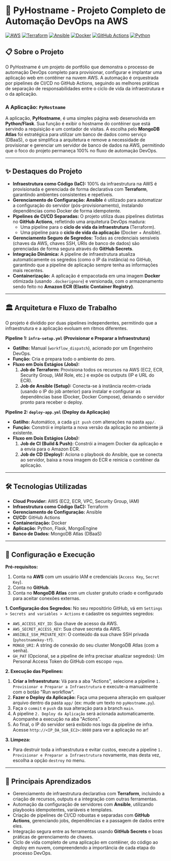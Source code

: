 # 🚀 PyHostname - Projeto Completo de Automação DevOps na AWS

[![AWS](https://img.shields.io/badge/AWS-%23FF9900.svg?style=for-the-badge&logo=amazon-aws&logoColor=white)](https://aws.amazon.com)
[![Terraform](https://img.shields.io/badge/terraform-%235835CC.svg?style=for-the-badge&logo=terraform&logoColor=white)](https://www.terraform.io/)
[![Ansible](https://img.shields.io/badge/ansible-%231A1918.svg?style=for-the-badge&logo=ansible&logoColor=white)](https://www.ansible.com/)
[![Docker](https://img.shields.io/badge/docker-%230db7ed.svg?style=for-the-badge&logo=docker&logoColor=white)](https://www.docker.com/)
[![GitHub Actions](https://img.shields.io/badge/github%20actions-%232671E5.svg?style=for-the-badge&logo=githubactions&logoColor=white)](https://github.com/features/actions)
[![Python](https://img.shields.io/badge/python-3670A0?style=for-the-badge&logo=python&logoColor=ffdd54)](https://www.python.org/)

## 📋 Sobre o Projeto

O PyHostname é um projeto de portfólio que demonstra o processo de automação DevOps completo para provisionar, configurar e implantar uma aplicação web em contêiner na nuvem AWS. A automação é orquestrada por pipelines de CI/CD no GitHub Actions, seguindo as melhores práticas de separação de responsabilidades entre o ciclo de vida da infraestrutura e o da aplicação.

### A Aplicação: `PyHostname`

A aplicação, **PyHostname**, é uma simples página web desenvolvida em **Python/Flask**. Sua função é exibir o hostname do contêiner que está servindo a requisição e um contador de visitas. A escolha pelo **MongoDB Atlas** foi estratégica para utilizar um banco de dados como serviço (DBaaS), o que simplifica a arquitetura e remove a necessidade de provisionar e gerenciar um servidor de banco de dados na AWS, permitindo que o foco do projeto permaneça 100% no fluxo de automação DevOps.

---

## ✨ Destaques do Projeto

* **Infraestrutura como Código (IaC):** 100% da infraestrutura na AWS é provisionada e gerenciada de forma declarativa com **Terraform**, garantindo ambientes consistentes e repetíveis.
* **Gerenciamento de Configuração:** **Ansible** é utilizado para automatizar a configuração do servidor (pós-provisionamento), instalando dependências como Docker de forma idempotente.
* **Pipelines de CI/CD Separadas:** O projeto utiliza duas pipelines distintas no **GitHub Actions**, refletindo uma arquitetura DevOps madura:
    * Uma pipeline para o **ciclo de vida da infraestrutura** (Terraform).
    * Uma pipeline para o **ciclo de vida da aplicação** (Docker + Ansible).
* **Gerenciamento Seguro de Segredos:** Todas as credenciais sensíveis (chaves da AWS, chaves SSH, URIs de banco de dados) são gerenciadas de forma segura através do **GitHub Secrets**.
* **Integração Dinâmica:** A pipeline de infraestrutura atualiza automaticamente os segredos (como o IP da instância) no GitHub, garantindo que a pipeline de aplicação sempre tenha as informações mais recentes.
* **Containerização:** A aplicação é empacotada em uma imagem **Docker** otimizada (usando `.dockerignore`) e versionada, com o armazenamento sendo feito no **Amazon ECR (Elastic Container Registry)**.

---

## 🏛️ Arquitetura e Fluxo de Trabalho

O projeto é dividido por duas pipelines independentes, permitindo que a infraestrutura e a aplicação evoluam em ritmos diferentes.

**Pipeline 1: `infra-setup.yml` (Provisionar e Preparar a Infraestrutura)**
* **Gatilho:** Manual (`workflow_dispatch`), acionado por um Engenheiro DevOps.
* **Função:** Cria e prepara todo o ambiente do zero.
* **Fluxo em Dois Estágios (Jobs):**
    1.  **Job de Terraform:** Provisiona todos os recursos na AWS (EC2, ECR, Security Group, IAM Role, etc.) e expõe os outputs (IP e URL do ECR).
    2.  **Job de Ansible (Setup):** Conecta-se à instância recém-criada (usando o IP do job anterior) para instalar e configurar as dependências base (Docker, Docker Compose), deixando o servidor pronto para receber o deploy.

**Pipeline 2: `deploy-app.yml` (Deploy da Aplicação)**
* **Gatilho:** Automático, a cada `git push` com alterações na pasta `app/`.
* **Função:** Constrói e implanta a nova versão da aplicação no ambiente já existente.
* **Fluxo em Dois Estágios (Jobs):**
    1.  **Job de CI (Build & Push):** Constrói a imagem Docker da aplicação e a envia para o Amazon ECR.
    2.  **Job de CD (Deploy):** Aciona o playbook do Ansible, que se conecta ao servidor, baixa a nova imagem do ECR e reinicia o contêiner da aplicação.

---

## 🛠️ Tecnologias Utilizadas

* **Cloud Provider:** AWS (EC2, ECR, VPC, Security Group, IAM)
* **Infraestrutura como Código (IaC):** Terraform
* **Gerenciamento de Configuração:** Ansible
* **CI/CD:** GitHub Actions
* **Containerização:** Docker
* **Aplicação:** Python, Flask, MongoEngine
* **Banco de Dados:** MongoDB Atlas (DBaaS)

---

## 🚀 Configuração e Execução

**Pré-requisitos:**
1.  Conta na **AWS** com um usuário IAM e credenciais (`Access Key`, `Secret Key`).
2.  Conta no **GitHub**.
3.  Conta no **MongoDB Atlas** com um cluster gratuito criado e configurado para aceitar conexões externas.

**1. Configuração dos Segredos:**
No seu repositório GitHub, vá em `Settings > Secrets and variables > Actions` e cadastre os seguintes segredos:
* `AWS_ACCESS_KEY_ID`: Sua chave de acesso da AWS.
* `AWS_SECRET_ACCESS_KEY`: Sua chave secreta da AWS.
* `ANSIBLE_SSH_PRIVATE_KEY`: O conteúdo da sua chave SSH privada (`pyhostnamekey-tf`).
* `MONGO_URI`: A string de conexão do seu cluster MongoDB Atlas (com a senha).
* `GH_PAT` (Opcional, se a pipeline de infra precisar atualizar segredos): Um Personal Access Token do GitHub com escopo `repo`.

**2. Execução das Pipelines:**
1.  **Criar a Infraestrutura:** Vá para a aba "Actions", selecione a pipeline `1. Provisionar e Preparar a Infraestrutura` e execute-a manualmente com o botão "Run workflow".
2.  **Fazer o Deploy da Aplicação:** Faça uma pequena alteração em qualquer arquivo dentro da pasta `app/` (ex: mude um texto no `pyHostname.py`).
3.  Faça o `commit` e `push` da sua alteração para a branch `main`.
4.  A pipeline `2. Deploy da Aplicação` será acionada automaticamente. Acompanhe a execução na aba "Actions".
5.  Ao final, o IP do servidor será exibido nos logs da pipeline de infra. Acesse `http://<IP_DA_SUA_EC2>:8080` para ver a aplicação no ar!

**3. Limpeza:**
* Para destruir toda a infraestrutura e evitar custos, execute a pipeline `1. Provisionar e Preparar a Infraestrutura` novamente, mas desta vez, escolha a opção `destroy` no menu.

---

## 🧠 Principais Aprendizados

* Gerenciamento de infraestrutura declarativa com **Terraform**, incluindo a criação de recursos, outputs e a integração com outras ferramentas.
* Automação da configuração de servidores com **Ansible**, utilizando playbooks idempotentes, variáveis e templates.
* Criação de pipelines de CI/CD robustas e separadas com **GitHub Actions**, gerenciando jobs, dependências e a passagem de dados entre eles.
* Integração segura entre as ferramentas usando **GitHub Secrets** e boas práticas de gerenciamento de chaves.
* Ciclo de vida completo de uma aplicação em contêiner, do código ao deploy em nuvem, compreendendo a importância de cada etapa do processo DevOps.